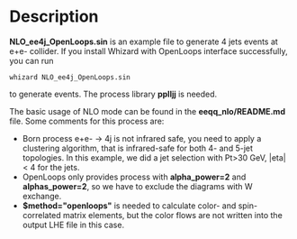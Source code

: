 # Description
**NLO_ee4j_OpenLoops.sin** is an example file to generate 4 jets events at e+e- collider. If you install Whizard with OpenLoops interface successfully, you can run
```
whizard NLO_ee4j_OpenLoops.sin
```
to generate events. The process library **pplljj** is needed.

The basic usage of NLO mode can be found in the **eeqq_nlo/README.md** file. Some comments for this process are:
* Born process e+e- -> 4j is not infrared safe, you need to apply a clustering algorithm, that is infrared-safe for both 4- and 5-jet topologies. In this example, we did a jet selection with Pt>30 GeV, |eta| < 4 for the jets.
* OpenLoops only provides process with **alpha_power=2** and **alphas_power=2**, so we have to exclude the diagrams with W exchange.
* **$method="openloops"** is needed to calculate color- and spin-correlated matrix elements, but the color flows are not written into the output LHE file in this case.
